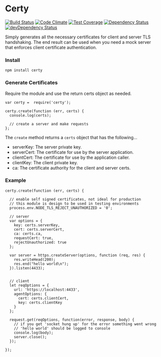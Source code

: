 # Certy
[![Build Status](https://travis-ci.org/Nogbit/certy.svg?branch=master)](https://travis-ci.org/Nogbit/certy)
[![Code Climate](https://codeclimate.com/github/Nogbit/certy/badges/gpa.svg)](https://codeclimate.com/github/Nogbit/certy)
[![Test Coverage](https://codeclimate.com/github/Nogbit/certy/badges/coverage.svg)](https://codeclimate.com/github/Nogbit/certy)
[![Dependency Status](https://david-dm.org/Nogbit/certy.svg)](https://david-dm.org/Nogbit/certy)
[![devDependency Status](https://david-dm.org/Nogbit/certy/dev-status.svg)](https://david-dm.org/Nogbit/certy#info=devDependencies)

Simply generates all the necessary certificates for client and server TLS handshaking.  The end result can be used when you need a mock server that enforces client certificate authentication.

### Install

    npm install certy

### Generate Certificates
Require the module and use the return certs object as needed.

    var certy =  require('certy');

    certy.create(function (err, certs) {
      console.log(certs);

      // create a server and make requests
    };

The ``create`` method returns a ``certs`` object that has the following...

* serverKey: The server private key.
* serverCert: The certificate for use by the server application.
* clientCert: The certificate for use by the application caller.
* clientKey: The client private key.
* ca: The certificate authority for the client and server certs.


### Example

    certy.create(function (err, certs) {

      // enable self signed certificates, not ideal for production
      // this module is design to be used in testing environments
      process.env.NODE_TLS_REJECT_UNAUTHORIZED = '0';

      // server
      var options = {
        key: certs.serverKey,
        cert: certs.serverCert,
        ca: certs.ca,
        requestCert: true,
        rejectUnauthorized: true
      };

      var server = https.createServer(options, function (req, res) {
        res.writeHead(200);
        res.end("hello world\n");
      }).listen(4433);


      // client
      let reqOptions = {
        url: 'https://localhost:4433',
        agentOptions: {
          cert: certs.clientCert,
          key: certs.clientKey
        }
      };

      request.get(reqOptions, function(error, response, body) {
        // if you get 'socket hung up' for the error something went wrong
        // 'hello world' should be logged to console
        console.log(body);
        server.close();
      });

    });
